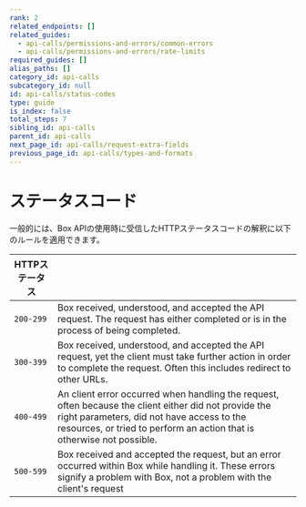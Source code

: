 ```yaml
---
rank: 2
related_endpoints: []
related_guides:
  - api-calls/permissions-and-errors/common-errors
  - api-calls/permissions-and-errors/rate-limits
required_guides: []
alias_paths: []
category_id: api-calls
subcategory_id: null
id: api-calls/status-codes
type: guide
is_index: false
total_steps: 7
sibling_id: api-calls
parent_id: api-calls
next_page_id: api-calls/request-extra-fields
previous_page_id: api-calls/types-and-formats
---
```

# ステータスコード

一般的には、Box APIの使用時に受信したHTTPステータスコードの解釈に以下のルールを適用できます。

<!-- markdownlint-disable line-length -->

| HTTPステータス |                                                                                                                                                                                                                               |
| --------- | ----------------------------------------------------------------------------------------------------------------------------------------------------------------------------------------------------------------------------- |
| `200-299` | Box received, understood, and accepted the API request. The request has either completed or is in the process of being completed.                                                                                             |
| `300-399` | Box received, understood, and accepted the API request, yet the client must take further action in order to complete the request. Often this includes redirect to other URLs.                                                 |
| `400-499` | An client error occurred when handling the request, often because the client either did not provide the right parameters, did not have access to the resources, or tried to perform an action that is otherwise not possible. |
| `500-599` | Box received and accepted the request, but an error occurred within Box while handling it. These errors signify a problem with Box, not a problem with the client's request                                                   |

<!-- markdownlint-enable line-length -->
